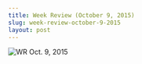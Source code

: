```yaml
---
title: Week Review (October 9, 2015)
slug: week-review-october-9-2015
layout: post
---
```


![WR Oct. 9, 2015](/file_archive/WeekReviewOctober9-2015 "Week Review (October 9, 2015)")
